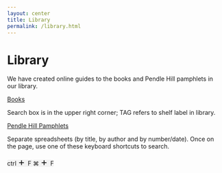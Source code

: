 ```yaml
---
layout: center
title: Library
permalink: /library.html
---
```

# Library

We have created online guides to the books and Pendle Hill pamphlets in our
library.

[Books]("http://www.librarything.com/catalog_tags.php?view=CHFM)

Search box is in the upper right corner; TAG refers to shelf label in library.

[Pendle Hill Pamphlets](https://docs.google.com/spreadsheets/d/1MgLXFJD6uTU2RszV6JagJorWOpbR5yBtmTmuEd0QfrU/pubhtml")

Separate spreadsheets (by title, by author and by number/date). Once on the page, use one of these keyboard shortcuts to search.

<span class="d-flex" style="flex-wrap: wrap">
  <span class="d-flex pl-0 pr-2 py-2 mr-4 mb-3" style="background-color: #f3f3f3; border-radius: 4px;">
    <span class="d-flex mx-2 justify-content-center shortcutIcon">
      <span class="align-self-center">
        <span style="color: #aaa" class="fab fa-windows"></span>
      </span>
    </span>
    <span class="d-flex justify-content-center shortcutIcon keyIcon">
      <span class="align-self-center">
        ctrl
      </span>
    </span>
    <span class="d-flex justify-content-center shortcutIcon">
      <span class="align-self-center" style="font-size: 24px">
        +
      </span>
    </span>
    <span class="d-flex justify-content-center shortcutIcon keyIcon">
      <span class="align-self-center">
        F
      </span>
    </span>
  </span>
  <span class="d-flex pl-0 pr-2 py-2 mb-3" style="background-color: #f3f3f3; border-radius: 4px;">
    <span class="d-flex mx-2 justify-content-center shortcutIcon">
      <span class="align-self-center">
        <span style="color: #aaa" class="fab fa-apple"></span>
      </span>
    </span>
    <span class="d-flex justify-content-center shortcutIcon keyIcon">
      <span class="align-self-center">
        &#8984;
      </span>
    </span>
    <span class="d-flex justify-content-center shortcutIcon">
      <span class="align-self-center" style="font-size: 24px">
        +
      </span>
    </span>
    <span class="d-flex justify-content-center shortcutIcon keyIcon">
      <span class="align-self-center">
        F
      </span>
    </span>
  </span>
</span>